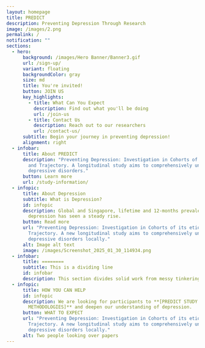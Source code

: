 ```yaml
---
layout: homepage
title: PREDICT
description: Preventing Depression Through Research
image: /images/2.png
permalink: /
notification: ""
sections:
  - hero:
      background: /images/Hero Banner/Banner3.gif
      url: /sign-up/
      variant: floating
      backgroundColor: gray
      size: md
      title: You're invited!
      button: JOIN US
      key_highlights:
        - title: What Can You Expect
          description: Find out what you'll be doing
          url: /join-us
        - title: Contact Us
          description: Reach out to our researchers
          url: /contact-us/
      subtitle: Begin your journey in preventing depression!
      alignment: right
  - infobar:
      title: About PREDICT
      description: "Preventing Depression: Investigation in Cohorts of its etiology
        and Trajectory. A longitudinal study aims to comprehensively understand
        depressive disorders."
      button: Learn more
      url: /study-information/
  - infopic:
      title: About Depression
      subtitle: What is Depression?
      id: infopic
      description: Global and Singapore, lifetime and 12-months prevalence of
        depression has seen a steady rise.
      button: Read more
      url: "Preventing Depression: Investigation in Cohorts of its etiology and
        Trajectory. A new longitudinal study aims to comprehensively understand
        depressive disorders locally."
      alt: Image alt text
      image: /images/Screenshot_2025_01_30_114934.png
  - infobar:
      title: ========
      subtitle: This is a dividing line
      id: infobar
      description: This section divides solid work from messy tinkering.
  - infopic:
      title: HOW YOU CAN HELP
      id: infopic
      description: We are looking for participants to **[PREDICT STUDY
        METHODOLOGIES]** and deepen our understanding of depression.
      button: WHAT TO EXPECT
      url: "Preventing Depression: Investigation in Cohorts of its etiology and
        Trajectory. A new longitudinal study aims to comprehensively understand
        depressive disorders locally."
      alt: Two people looking over papers
---
```


